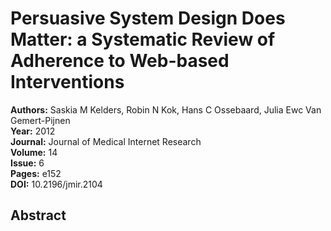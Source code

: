 # Persuasive System Design Does Matter: a Systematic Review of Adherence to Web-based Interventions

**Authors:** Saskia M Kelders, Robin N Kok, Hans C Ossebaard, Julia Ewc Van Gemert-Pijnen  
**Year:** 2012  
**Journal:** Journal of Medical Internet Research  
**Volume:** 14  
**Issue:** 6  
**Pages:** e152  
**DOI:** 10.2196/jmir.2104  

## Abstract


